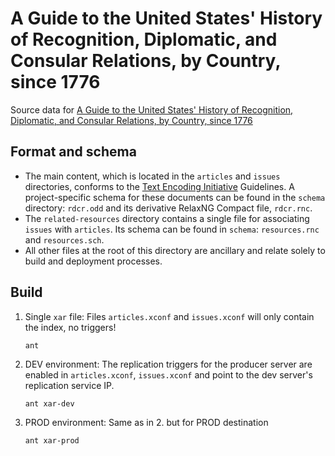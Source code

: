 # A Guide to the United States' History of Recognition, Diplomatic, and Consular Relations, by Country, since 1776

Source data for [A Guide to the United States' History of Recognition, Diplomatic, and Consular Relations, by Country, since 1776](https://history.state.gov/countries)

## Format and schema
- The main content, which is located in the `articles` and `issues` directories, conforms to the [Text Encoding Initiative](http://www.tei-c.org/) Guidelines. A project-specific schema for these documents can be found in the `schema` directory: `rdcr.odd` and its derivative RelaxNG Compact file, `rdcr.rnc`.
- The `related-resources` directory contains a single file for associating `issues` with `articles`. Its schema can be found in `schema`: `resources.rnc` and `resources.sch`.
- All other files at the root of this directory are ancillary and relate solely to build and deployment processes.

## Build

1. Single `xar` file: Files `articles.xconf` and `issues.xconf` will only contain the index, no triggers!
    ~~~shell
    ant
    ~~~

2. DEV environment: The replication triggers for the producer server are enabled in  `articles.xconf`, `issues.xconf` and point to the dev server's replication service IP.
    ~~~shell
    ant xar-dev
    ~~~

3. PROD environment: Same as in 2. but for PROD destination
    ~~~shell
    ant xar-prod
    ~~~
